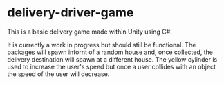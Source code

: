 # delivery-driver-game

This is a basic delivery game made within Unity using C#. 

It is currently a work in progress but should still be functional. The packages will spawn infornt of a random house and, once collected, the delivery destination will spawn at a different house. The yellow cylinder is used to increase the user's speed but once a user collides with an object the speed of the user will decrease.
